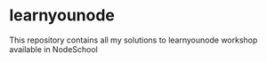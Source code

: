 learnyounode
============

This repository contains all my solutions to learnyounode workshop available in NodeSchool
